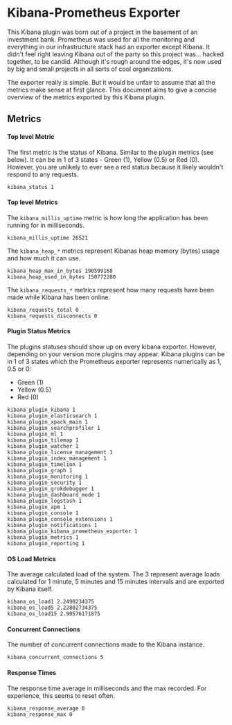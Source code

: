 # Kibana-Prometheus Exporter

This Kibana plugin was born out of a project in the basement of an investment bank. Prometheus was used for all the monitoring and everything in our infrastructure stack had an exporter except Kibana. It didn't feel right leaving Kibana out of the party so this project was... hacked together, to be candid. Although it's rough around the edges, it's now used by big and small projects in all sorts of cool organizations.

The exporter really is simple. But it would be unfair to assume that all the metrics make sense at first glance.  This document aims to give a concise overview of the metrics exported by this Kibana plugin.

## Metrics

#### Top level Metric

The first metric is the status of Kibana. Similar to the plugin metrics (see below). It can be in 1 of 3 states - Green (1), Yellow (0.5) or Red (0). However, you are unlikely to ever see a red status because it likely wouldn't respond to any requests.

```
kibana_status 1
```

#### Top level Metrics

The `kibana_millis_uptime` metric is how long the application has been running for in milliseconds.

```
kibana_millis_uptime 26521
```

The `kibana_heap_*` metrics represent Kibanas heap memory (bytes) usage and how much it can use.

```
kibana_heap_max_in_bytes 190599168
kibana_heap_used_in_bytes 150772280
```

The `kibana_requests_*` metrics represent how many requests have been made while Kibana has been online.

```
kibana_requests_total 0
kibana_requests_disconnects 0
```

#### Plugin Status Metrics

The plugins statuses should show up on every kibana exporter. However, depending on your version more plugins may appear. Kibana plugins can be in 1 of 3 states which the Prometheus exporter represents numerically as 1, 0.5 or 0:

  - Green (1)
  - Yellow (0.5)
  - Red (0)

```
kibana_plugin_kibana 1
kibana_plugin_elasticsearch 1
kibana_plugin_xpack_main 1
kibana_plugin_searchprofiler 1
kibana_plugin_ml 1
kibana_plugin_tilemap 1
kibana_plugin_watcher 1
kibana_plugin_license_management 1
kibana_plugin_index_management 1
kibana_plugin_timelion 1
kibana_plugin_graph 1
kibana_plugin_monitoring 1
kibana_plugin_security 1
kibana_plugin_grokdebugger 1
kibana_plugin_dashboard_mode 1
kibana_plugin_logstash 1
kibana_plugin_apm 1
kibana_plugin_console 1
kibana_plugin_console_extensions 1
kibana_plugin_notifications 1
kibana_plugin_kibana_prometheus_exporter 1
kibana_plugin_metrics 1
kibana_plugin_reporting 1
```

#### OS Load Metrics

The average calculated load of the system. The 3 represent average loads calculated for 1 minute, 5 minutes and 15 minutes intervals and are exported by Kibana itself.

```
kibana_os_load1 2.2490234375
kibana_os_load5 2.22802734375
kibana_os_load15 2.90576171875
```

#### Concurrent Connections 

The number of concurrent connections made to the Kibana instance.

```
kibana_concurrent_connections 5
```

#### Response Times

The response time average in milliseconds and the max recorded. For experience, this seems to reset often.

```
kibana_response_average 0
kibana_response_max 0
```